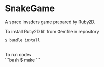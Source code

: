 # SnakeGame
A space invaders game prepared by Ruby2D.

To install Ruby2D lib from Gemfile in repository
<br>
```bash
$ bundle install
```
<br>
To run codes<br>
```bash
$ make
```
